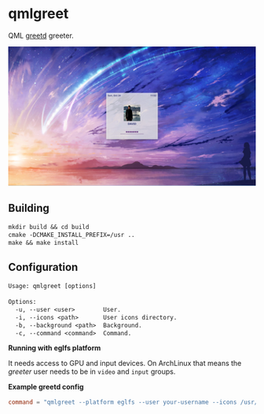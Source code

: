 # qmlgreet

QML [greetd](https://git.sr.ht/~kennylevinsen/greetd) greeter.

![Screenshot](https://github.com/nowrep/qmlgreet/blob/master/doc/screenshot.jpg?raw=true)


## Building

    mkdir build && cd build
    cmake -DCMAKE_INSTALL_PREFIX=/usr ..
    make && make install

## Configuration

    Usage: qmlgreet [options]

    Options:
      -u, --user <user>        User.
      -i, --icons <path>       User icons directory.
      -b, --background <path>  Background.
      -c, --command <command>  Command.

**Running with eglfs platform**

It needs access to GPU and input devices. On ArchLinux that means the *greeter* user needs to be in `video` and `input` groups.

**Example greetd config**

```toml
command = "qmlgreet --platform eglfs --user your-username --icons /usr/share/qmlgreet/icons --background /usr/share/qmlgreet/wallpaper.png --command sway"
```
